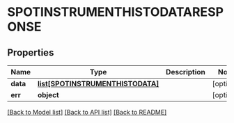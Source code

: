 # SPOTINSTRUMENTHISTODATARESPONSE


## Properties
Name | Type | Description | Notes
------------ | ------------- | ------------- | -------------
**data** | [**list[SPOTINSTRUMENTHISTODATA]**](SPOTINSTRUMENTHISTODATA.md) |  | [optional] 
**err** | **object** |  | [optional] 

[[Back to Model list]](../README.md#documentation-for-models) [[Back to API list]](../README.md#documentation-for-api-endpoints) [[Back to README]](../README.md)


